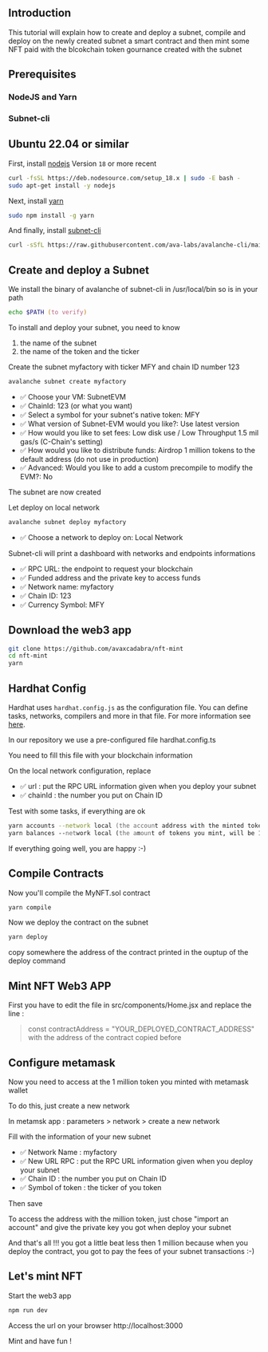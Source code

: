 ## Introduction

This tutorial will explain how to create and deploy a subnet, compile and deploy on the newly created subnet a smart contract and then mint some NFT paid with the blcokchain token gournance created with the subnet
    
## Prerequisites

### NodeJS and Yarn
### Subnet-cli 
## Ubuntu 22.04 or similar

First, install [nodejs](https://deb.nodesource.com/setup_18.x) Version `18` or more recent
```zsh
curl -fsSL https://deb.nodesource.com/setup_18.x | sudo -E bash -
sudo apt-get install -y nodejs
```
Next, install [yarn](https://yarnpkg.com)

```zsh
sudo npm install -g yarn
```

And finally, install [subnet-cli](https://docs.avax.network/quickstart/tools-list#subnet-cli)

```zsh
curl -sSfL https://raw.githubusercontent.com/ava-labs/avalanche-cli/main/scripts/install.sh | sh -s -- -b /usr/local/bin
```

## Create and deploy a Subnet

We install the binary of avalanche of subnet-cli in /usr/local/bin so is in your path

```zsh
echo $PATH (to verify)
```

To install and deploy your subnet, you need to know
1) the name of the subnet
2) the name of the token and the ticker

Create the subnet myfactory with ticker MFY and chain ID number 123

```zsh
avalanche subnet create myfactory
``` 

- ✅ Choose your VM: SubnetEVM
- ✅ ChainId: 123 (or what you want)
- ✅ Select a symbol for your subnet's native token: MFY 
- ✅ What version of Subnet-EVM would you like?: Use latest version
- ✅ How would you like to set fees: Low disk use / Low Throughput 1.5 mil gas/s (C-Chain's setting)
- ✅ How would you like to distribute funds: Airdrop 1 million tokens to the default address (do not use in production)
- ✅ Advanced: Would you like to add a custom precompile to modify the EVM\?: No


The subnet are now created

Let deploy on local network

```zsh
avalanche subnet deploy myfactory
```

- ✅ Choose a network to deploy on: Local Network


Subnet-cli will print a dashboard with networks and endpoints informations
- ✅ RPC URL: the endpoint to request your blockchain
- ✅ Funded address and the private key to access funds
- ✅ Network name:     myfactory
- ✅ Chain ID:         123
- ✅ Currency Symbol:  MFY


## Download the web3 app

```zsh
git clone https://github.com/avaxcadabra/nft-mint
cd nft-mint
yarn
```

## Hardhat Config

Hardhat uses `hardhat.config.js` as the configuration file. You can define tasks, networks, compilers and more in that file. For more information see [here](https://hardhat.org/config/).

In our repository we use a pre-configured file hardhat.config.ts

You need to fill this file with your blockchain information

On the local network configuration, replace

- ✅ url : put the RPC URL information given when you deploy your subnet
- ✅ chainId : the number you put on Chain ID

Test with some tasks, if everything are ok

```zsh
yarn accounts --network local (the account address with the minted tokens you create when deploy your subnet)
yarn balances --network local (the amount of tokens you mint, will be 1 million (base 18)
```

If everything going well, you are happy :-)
 

## Compile Contracts

Now you'll compile the MyNFT.sol contract

```zsh
yarn compile
```

Now we deploy the contract on the subnet

```zsh
yarn deploy
```
copy somewhere the address of the contract printed in the ouptup of the deploy command

## Mint NFT Web3 APP

First you have to edit the file in src/components/Home.jsx and replace the line :
> const contractAddress = "YOUR_DEPLOYED_CONTRACT_ADDRESS" with the address of the contract copied before

## Configure metamask

Now you need to access at the 1 million token you minted with metamask wallet

To do this, just create a new network

In metamsk app : parameters > network > create a new network

Fill with the information of your new subnet

- ✅ Network Name : myfactory
- ✅ New URL RPC : put the RPC URL information given when you deploy your subnet
- ✅ Chain ID : the number you put on Chain ID
- ✅ Symbol of token : the ticker of you token

Then save

To access the address with the million token, just chose "import an account" and give the private key you got when deploy your subnet

And that's all !!! you got a little beat less then 1 million because when you deploy the contract, you got to pay the fees of your subnet transactions :-)

## Let's mint NFT

Start the web3 app

```zsh
npm run dev
```

Access the url on your browser http://localhost:3000

Mint and have fun !
